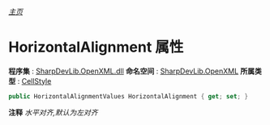 ###### [主页](./Index.md "主页")
# HorizontalAlignment 属性
**程序集** : [SharpDevLib.OpenXML.dll](./SharpDevLib.OpenXML.assembly.md "SharpDevLib.OpenXML.dll")
**命名空间** : [SharpDevLib.OpenXML](./SharpDevLib.OpenXML.namespace.md "SharpDevLib.OpenXML")
**所属类型** : [CellStyle](./SharpDevLib.OpenXML.CellStyle.md "CellStyle")
``` csharp
public HorizontalAlignmentValues HorizontalAlignment { get; set; }
```
**注释**
*水平对齐,默认为左对齐*

